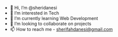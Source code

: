 - 👋 Hi, I’m @sheridanesi
- 👀 I’m interested in Tech
- 🌱 I’m currently learning Web Development
- 💞️ I’m looking to collaborate on projects
- 📫 How to reach me - sherifahdanesi@gmail.com

<!---
sheridanesi/sheridanesi is a ✨ special ✨ repository because its `README.md` (this file) appears on your GitHub profile.
You can click the Preview link to take a look at your changes.
--->
